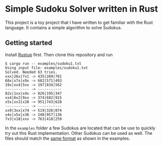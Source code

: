 # Simple Sudoku Solver written in Rust

This project is a toy project that I have written to get familiar with the Rust language.
It contains a simple algorithm to solve Sudokus.

## Getting started

Install [Rustup](https://rustup.rs/) first.
Then clone this repository and run

```console
$ cargo run -- examples/sudoku1.txt
Using input file: examples/sudoku1.txt
Solved. Needed 63 tries.
xxx|26x|7x1 -> 435|269|781
68x|x7x|x9x -> 682|571|493
19x|xx4|5xx -> 197|834|562
----------- -> -----------
82x|1xx|x4x -> 826|195|347
xx4|6x2|9xx -> 374|682|915
x5x|xx3|x28 -> 951|743|628
----------- -> -----------
xx9|3xx|x74 -> 519|326|874
x4x|x5x|x36 -> 248|957|136
7x3|x18|xxx -> 763|418|259
```

In the `examples` folder a few Sudokus are located that can be use to quickly try out this Rust implementation.
Other Sudokus can be used as well.
The files should match the [same format](./examples/sudoku1.txt) as shown in the examples.
